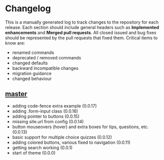 # Changelog

This is a manually generated log to track changes to the repository for each release. 
Each section should include general headers such as **Implemented enhancements** 
and **Merged pull requests**. All closed issued and bug fixes should be 
represented by the pull requests that fixed them.
Critical items to know are:

 - renamed commands
 - deprecated / removed commands
 - changed defaults
 - backward incompatible changes
 - migration guidance
 - changed behaviour

## [master](https://github.com/vsoch/mkdocs-jekyll/tree/master)
 - adding code-fence extra example (0.0.17)
 - adding .form-input class (0.0.16)
 - adding pointer to buttons (0.0.15)
 - missing site.url from config (0.0.14)
 - button mouseovers (hover) and extra boxes for tips, questions, etc. (0.0.13)
 - basic support for multiple choice quizzes (0.0.12)
 - adding colored buttons, various fixed to navigation (0.0.11)
 - getting search working (0.0.1)
 - start of theme  (0.0.0)
